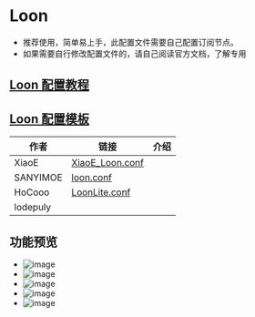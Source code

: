 # Loon
- 推荐使用，简单易上手，此配置文件需要自己配置订阅节点。
- 如果需要自行修改配置文件的，请自己阅读官方文档，了解专用

## [Loon 配置教程](https://github.com/LaolunsiG/XiaoE_PCR/tree/main/Config_File/Loon/Loon%20%E9%85%8D%E7%BD%AE%E6%95%99%E7%A8%8B)

## [Loon 配置模板](https://github.com/LaolunsiG/XiaoE_PCR/tree/main/Config_File/Loon/Config)

| 作者       | 链接                                                                                                             | 介绍  |
| -------- | -------------------------------------------------------------------------------------------------------------- | --- |
| XiaoE    | [XiaoE_Loon.conf](https://raw.githubusercontent.com/LaolunsiG/XiaoE_PCR/main/Config_File/Loon/Config/XiaoE_Loon.conf) |     |
| SANYIMOE | [loon.conf](https://github.com/SANYIMOE/Quan_Shado_Conf/blob/master/conf/loon.conf)                            |     |
| HoCooo   | [LoonLite.conf](https://github.com/HoCooo/Loon/blob/main/LoonLite.conf)                                        |     |
| lodepuly |                                                                                                                |     |

## 功能预览
- ![image](https://github.com/LaolunsiG/PCR/blob/main/Config_File/Loon/Pictures/1.jpg?raw=true)
- ![image](https://github.com/LaolunsiG/PCR/blob/main/Config_File/Loon/Pictures/2.jpg?raw=true)
- ![image](https://github.com/LaolunsiG/PCR/blob/main/Config_File/Loon/Pictures/3.jpg?raw=true)
- ![image](https://github.com/LaolunsiG/PCR/blob/main/Config_File/Loon/Pictures/4.jpg?raw=true)
- ![image](https://github.com/LaolunsiG/PCR/blob/main/Config_File/Loon/Pictures/5.jpg?raw=true)



